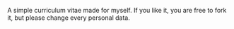 A simple curriculum vitae made for myself.
If you like it, you are free to fork it, but please change every personal data.
